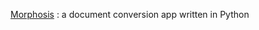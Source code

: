 
[Morphosis](https://gitlab.gnome.org/Monster/morphosis) : a document conversion app written in Python

